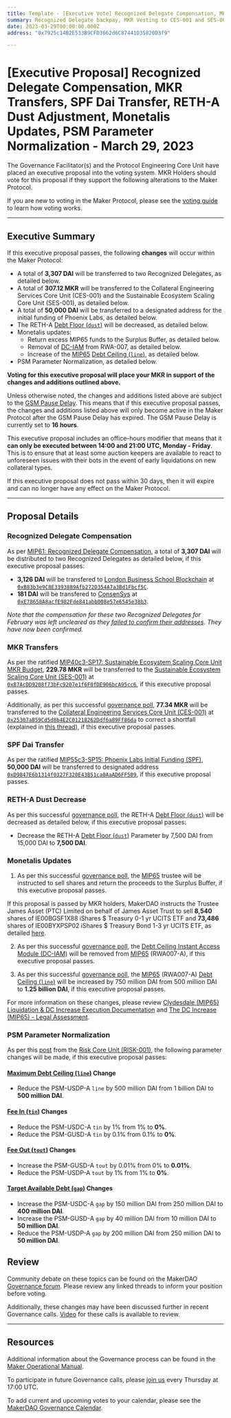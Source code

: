 ```yaml
---
title: Template - [Executive Vote] Recognized Delegate Compensation, MKR Transfers, SPF Dai Transfer, RETH-A Dust Adjustment, Monetalis Updates, PSM Parameter Normalization - March 29, 2023
summary: Recognized Delegate backpay, MKR Vesting to CES-001 and SES-001, Phoenix Labs initial funding, decreasing RETH Debt Ceiling, Monetalis return of funds and DC-IAM adjustments, and implementing PSM parameter normalization following emergency actions. 
date: 2023-03-29T00:00:00.000Z
address: "0x7925c14B2E533B9CFD3662d6C87441D35820D3f9"

---
```

# [Executive Proposal] Recognized Delegate Compensation, MKR Transfers, SPF Dai Transfer, RETH-A Dust Adjustment, Monetalis Updates, PSM Parameter Normalization - March 29, 2023

The Governance Facilitator(s) and the Protocol Engineering Core Unit have placed an executive proposal into the voting system. MKR Holders should vote for this proposal if they support the following alterations to the Maker Protocol.

If you are new to voting in the Maker Protocol, please see the [voting guide](https://manual.makerdao.com/governance/voting-in-makerdao/on-chain-governance) to learn how voting works.

---

## Executive Summary

If this executive proposal passes, the following **changes** will occur within the Maker Protocol:
- A total of **3,307 DAI** will be transferred to two Recognized Delegates, as detailed below.
- A total of **307.12 MKR** will be transferred to the Collateral Engineering Services Core Unit (CES-001) and the Sustainable Ecosystem Scaling Core Unit (SES-001), as detailed below.
- A total of **50,000 DAI** will be transferred to a designated address for the initial funding of Phoenix Labs, as detailed below.
- The RETH-A [Debt Floor (`dust`)](https://manual.makerdao.com/parameter-index/vault-risk/param-debt-floor) will be decreased, as detailed below.
- Monetalis updates:
	- Return excess MIP65 funds to the Surplus Buffer, as detailed below.
	- Removal of [DC-IAM](https://manual.makerdao.com/module-index/module-dciam) from RWA-007, as detailed below.
	- Increase of the [MIP65](https://mips.makerdao.com/mips/details/MIP65) [Debt Ceiling (`line`)](https://manual.makerdao.com/parameter-index/vault-risk/param-debt-ceiling), as detailed below.
- PSM Parameter Normalization, as detailed below.

**Voting for this executive proposal will place your MKR in support of the changes and additions outlined above.**

Unless otherwise noted, the changes and additions listed above are subject to the [GSM Pause Delay](https://manual.makerdao.com/parameter-index/core/param-gsm-pause-delay). This means that if this executive proposal passes, the changes and additions listed above will only become active in the Maker Protocol after the GSM Pause Delay has expired. The GSM Pause Delay is currently set to **16 hours**.

This executive proposal includes an office-hours modifier that means that it **can only be executed between 14:00 and 21:00 UTC, Monday - Friday**. This is to ensure that at least some auction keepers are available to react to unforeseen issues with their bots in the event of early liquidations on new collateral types.

If this executive proposal does not pass within 30 days, then it will expire and can no longer have any effect on the Maker Protocol.

---

## Proposal Details

### Recognized Delegate Compensation

As per [MIP61: Recognized Delegate Compensation](https://mips.makerdao.com/mips/details/MIP61), a total of **3,307 DAI** will be distributed to two Recognized Delegates as detailed below, if this executive proposal passes:

- **3,126 DAI** will be transfered to [London Business School Blockchain](https://vote.makerdao.com/address/0xf1792852bf860b4ef84a2869df1550bc80ec0ab7) at [`0xB83b3e9C8E3393889Afb272D354A7a3Bd1Fbcf5C`](https://etherscan.io/address/0xB83b3e9C8E3393889Afb272D354A7a3Bd1Fbcf5C).
- **181 DAI** will be transfered to [ConsenSys](https://vote.makerdao.com/address/0x40f784b16b2d405efd4e9eb7d0663398d7d886fb) at [`0xE78658A8acfE982Fde841abb008e57e6545e38b3`](https://etherscan.io/address/0xE78658A8acfE982Fde841abb008e57e6545e38b3).

_Note that the compensation for these two Recognized Delegates for February was left uncleared as they [failed to confirm their addresses](https://forum.makerdao.com/t/recognized-delegate-compensation-february-2023/20033/2). They have now been confirmed._

### MKR Transfers

As per the ratified [MIP40c3-SP17: Sustainable Ecosystem Scaling Core Unit MKR Budget](https://vote.makerdao.com/polling/QmSmhV7z), **229.78 MKR** will be transferred to the [Sustainable Ecosystem Scaling Core Unit (SES-001)](https://mips.makerdao.com/mips/details/MIP39c2SP10) at [`0x87AcDD9208f73bFc9207e1f6F0fDE906bcA95cc6`](https://etherscan.io/address/0x87AcDD9208f73bFc9207e1f6F0fDE906bcA95cc6), if this executive proposal passes.

Additionally, as per this successful [governance poll](https://vote.makerdao.com/polling/QmbNVQ1E), **77.34 MKR** will be transferred to the [Collateral Engineering Services Core Unit (CES-001)]( https://mips.makerdao.com/mips/details/MIP39c2SP12) at [`0x25307aB59Cd5d8b4E2C01218262Ddf6a89Ff86da`](https://etherscan.io/address/0x25307aB59Cd5d8b4E2C01218262Ddf6a89Ff86da) to correct a shortfall (explained in [this thread](https://forum.makerdao.com/t/request-to-poll-one-time-mkr-distribution-to-correct-ces-001-incentive-program-shortfall/19326)), if this executive proposal passes.

### SPF Dai Transfer

As per the ratified [MIP55c3-SP15: Phoenix Labs Initial Funding (SPF)](https://vote.makerdao.com/polling/QmYBegVf), **50,000 DAI** will be transferred to designated address [`0xD9847E6b1314f0327F320E43B51ca0AaAD6FF509`](https://etherscan.io/address/0xD9847E6b1314f0327F320E43B51ca0AaAD6FF509), if this executive proposal passes.

### RETH-A Dust Decrease

As per this successful [governance poll](https://vote.makerdao.com/polling/QmcLGa49), the RETH-A [Debt Floor (`dust`)](https://manual.makerdao.com/parameter-index/vault-risk/param-debt-floor) will be decreased as detailed below, if this executive proposal passes:

- Decrease the RETH-A [Debt Floor (`dust`)](https://manual.makerdao.com/parameter-index/vault-risk/param-debt-floor) Parameter by 7,500 DAI from 15,000 DAI to **7,500 DAI**.

### Monetalis Updates

1. As per this successful [governance poll](https://vote.makerdao.com/polling/QmfZ2nxw), the [MIP65](https://mips.makerdao.com/mips/details/MIP65) trustee will be instructed to sell shares and return the proceeds to the Surplus Buffer, if this executive proposal passes.

If this proposal is passed by MKR holders, MakerDAO instructs the Trustee James Asset (PTC) Limited on behalf of James Asset Trust to sell **8,540** shares of IE00BGSF1X88 iShares $ Treasury 0-1 yr UCITS ETF and **73,486** shares of IE00BYXPSP02 iShares $ Treasury Bond 1-3 yr UCITS ETF, as detailed [here](https://gateway.pinata.cloud/ipfs/Qmf7oGxgVoGKMGkzPi2T6nBSTLgrU5C7jmNqaefjJ52Zup).

2. As per this successful [governance poll](https://vote.makerdao.com/polling/QmRJSSGW), the [Debt Ceiling Instant Access Module (DC-IAM)](https://manual.makerdao.com/module-index/module-dciam) will be removed from [MIP65](https://mips.makerdao.com/mips/details/MIP65) (RWA007-A), if this executive proposal passes.

3. As per this successful [governance poll](https://vote.makerdao.com/polling/QmNTSr9j), the [MIP65](https://mips.makerdao.com/mips/details/MIP65) (RWA007-A) [Debt Ceiling (`line`)](https://manual.makerdao.com/parameter-index/vault-risk/param-debt-ceiling) will be increased by 750 million DAI from 500 million DAI to **1.25 billion DAI**, if this executive proposal passes.

For more information on these changes, please review [Clydesdale (MIP65) Liquidation & DC Increase Execution Documentation](https://forum.makerdao.com/t/clydesdale-mip65-liquidation-dc-increase-execution-documentation/20258) and [The DC Increase (MIP65) - Legal Assessment](https://forum.makerdao.com/t/the-dc-increase-mip65-legal-assessment/20267). 

### PSM Parameter Normalization

As per this [post](https://forum.makerdao.com/t/proposal-psm-parameter-normalization-17-march-2023/20209) from the [Risk Core Unit (RISK-001)](https://mips.makerdao.com/mips/details/MIP39c2SP35), the following parameter changes will be made, if this executive proposal passes:

#### [Maximum Debt Ceiling (`line`)](https://manual.makerdao.com/module-index/module-dciam#maximum-debt-ceiling-line) Change

- Reduce the PSM-USDP-A `line` by 500 million DAI from 1 billion DAI to **500 million DAI**.

#### [Fee In (`tin`)](https://manual.makerdao.com/module-index/module-psm#fee-in-tin) Changes

- Reduce the PSM-USDC-A `tin` by 1% from 1% to **0%**.
- Reduce the PSM-GUSD-A `tin` by 0.1% from 0.1% to **0%**.

#### [Fee Out (`tout`)](https://manual.makerdao.com/module-index/module-psm#fee-out-tout) Changes

- Increase the PSM-GUSD-A `tout` by 0.01% from 0% to **0.01%**.
- Reduce the PSM-USDP-A `tout` by 1% from 1% to **0%**.

#### [Target Available Debt (`gap`)](https://manual.makerdao.com/module-index/module-dciam#target-available-debt-gap) Changes

- Increase the PSM-USDC-A `gap` by 150 million DAI from 250 million DAI to **400 million DAI**.
- Increase the PSM-GUSD-A `gap` by 40 million DAI from 10 million DAI to **50 million DAI**.
- Reduce the PSM-USDP-A `gap` by 200 million DAI from 250 million DAI to **50 million DAI**.

## Review

Community debate on these topics can be found on the MakerDAO [Governance forum](https://forum.makerdao.com/). Please review any linked threads to inform your position before voting.

Additionally, these changes may have been discussed further in recent Governance calls. [Video](https://www.youtube.com/playlist?list=PLLzkWCj8ywWNq5-90-Id6VPSsrk4OWVan) for these calls is available to review.

---

## Resources

Additional information about the Governance process can be found in the [Maker Operational Manual](https://manual.makerdao.com).

To participate in future Governance calls, please [join us](https://forum.makerdao.com/tag/pubcall-:-governance-and-risk) every Thursday at 17:00 UTC.

To add current and upcoming votes to your calendar, please see the [MakerDAO Governance Calendar](https://manual.makerdao.com/makerdao/calendars/governance-calendar).

